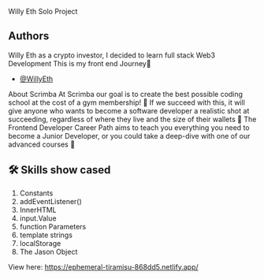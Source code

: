 
Willy Eth Solo Project

## Authors

 Willy Eth as a crypto investor, I decided to learn full stack Web3 Development  This is my front end Journey👋

- [@WillyEth](https://github.com/WillyEth)

About Scrimba
At Scrimba our goal is to create the best possible coding school at the cost of a gym membership! 💜 If we succeed with this, it will give anyone who wants to become a software developer a realistic shot at succeeding, regardless of where they live and the size of their wallets 🎉 The Frontend Developer Career Path aims to teach you everything you need to become a Junior Developer, or you could take a deep-dive with one of our advanced courses 🚀

## 🛠 Skills show cased
1. Constants
2. addEventListener()
3. InnerHTML
4. input.Value
5. function Parameters
6. template strings
7. localStorage
8. The Jason Object

View here: https://ephemeral-tiramisu-868dd5.netlify.app/

